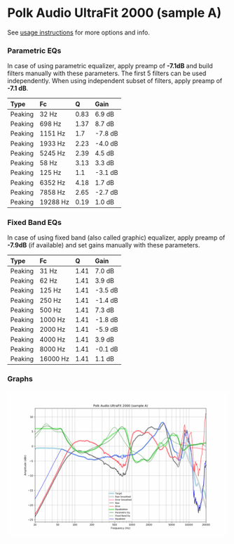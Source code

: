 # Polk Audio UltraFit 2000 (sample A)
See [usage instructions](https://github.com/jaakkopasanen/AutoEq#usage) for more options and info.

### Parametric EQs
In case of using parametric equalizer, apply preamp of **-7.1dB** and build filters manually
with these parameters. The first 5 filters can be used independently.
When using independent subset of filters, apply preamp of **-7.1 dB**.

| Type    | Fc       |    Q | Gain    |
|:--------|:---------|:-----|:--------|
| Peaking | 32 Hz    | 0.83 | 6.9 dB  |
| Peaking | 698 Hz   | 1.37 | 8.7 dB  |
| Peaking | 1151 Hz  | 1.7  | -7.8 dB |
| Peaking | 1933 Hz  | 2.23 | -4.0 dB |
| Peaking | 5245 Hz  | 2.39 | 4.5 dB  |
| Peaking | 58 Hz    | 3.13 | 3.3 dB  |
| Peaking | 125 Hz   | 1.1  | -3.1 dB |
| Peaking | 6352 Hz  | 4.18 | 1.7 dB  |
| Peaking | 7858 Hz  | 2.65 | -2.7 dB |
| Peaking | 19288 Hz | 0.19 | 1.0 dB  |

### Fixed Band EQs
In case of using fixed band (also called graphic) equalizer, apply preamp of **-7.9dB**
(if available) and set gains manually with these parameters.

| Type    | Fc       |    Q | Gain    |
|:--------|:---------|:-----|:--------|
| Peaking | 31 Hz    | 1.41 | 7.0 dB  |
| Peaking | 62 Hz    | 1.41 | 3.9 dB  |
| Peaking | 125 Hz   | 1.41 | -3.5 dB |
| Peaking | 250 Hz   | 1.41 | -1.4 dB |
| Peaking | 500 Hz   | 1.41 | 7.3 dB  |
| Peaking | 1000 Hz  | 1.41 | -1.8 dB |
| Peaking | 2000 Hz  | 1.41 | -5.9 dB |
| Peaking | 4000 Hz  | 1.41 | 3.9 dB  |
| Peaking | 8000 Hz  | 1.41 | -0.1 dB |
| Peaking | 16000 Hz | 1.41 | 1.1 dB  |

### Graphs
![](./Polk%20Audio%20UltraFit%202000%20(sample%20A).png)